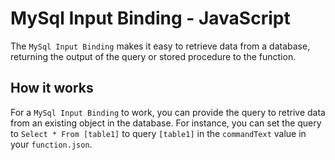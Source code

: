 # MySql Input Binding - JavaScript

The `MySql Input Binding` makes it easy to retrieve data from a database, returning the output of the query or stored procedure to the function.

## How it works

For a `MySql Input Binding` to work, you can provide the query to retrive data from an existing object in the database. For instance, you can set the query to `Select * From [table1]` to query `[table1]` in the `commandText` value in your `function.json`.
